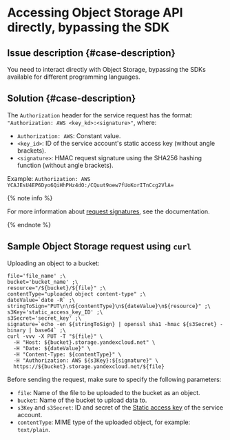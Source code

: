 # Accessing Object Storage API directly, bypassing the SDK

## Issue description {#case-description}
You need to interact directly with Object Storage, bypassing the SDKs available for different programming languages.

## Solution {#case-description}
The `Authorization` header for the service request has the format: `"Authorization: AWS <key_kd>:<signature>"`, where:
- `Authorization: AWS`: Constant value.
- `<key_id>`: ID of the service account's static access key (without angle brackets).
- `<signature>`: HMAC request signature using the SHA256 hashing function (without angle brackets).

Example:
`Authorization: AWS YCAJEsU4EP6Dyo6QiHhPHz4dO:/CQuut9oew7fUoKorITnCcg2VlA=`

{% note info %}

For more information about [request signatures](../../../storage/s3/signing-requests.md), see the documentation.

{% endnote %}

## Sample Object Storage request using `curl`

Uploading an object to a bucket:
```
file='file_name' ;\
bucket='bucket_name' ;\
resource="/${bucket}/${file}" ;\
contentType="uploaded object content-type" ;\
dateValue=`date -R` ;\
stringToSign="PUT\n\n${contentType}\n${dateValue}\n${resource}" ;\
s3Key='static_access_key_ID' ;\
s3Secret='secret_key' ;\
signature=`echo -en ${stringToSign} | openssl sha1 -hmac ${s3Secret} -binary | base64` ;\
curl -vvv -X PUT -T "${file}" \
  -H "Host: ${bucket}.storage.yandexcloud.net" \
  -H "Date: ${dateValue}" \
  -H "Content-Type: ${contentType}" \
  -H "Authorization: AWS ${s3Key}:${signature}" \
  https://${bucket}.storage.yandexcloud.net/${file}
```

Before sending the request, make sure to specify the following parameters:
- `file`: Name of the file to be uploaded to the bucket as an object.
- `bucket`: Name of the bucket to upload data to.
- `s3Key` and `s3Secret`: ID and secret of the [Static access key](../../../iam/operations/authentication/manage-access-keys.md#create-access-key) of the service account.
- `contentType`: MIME type of the uploaded object, for example: `text/plain`.
